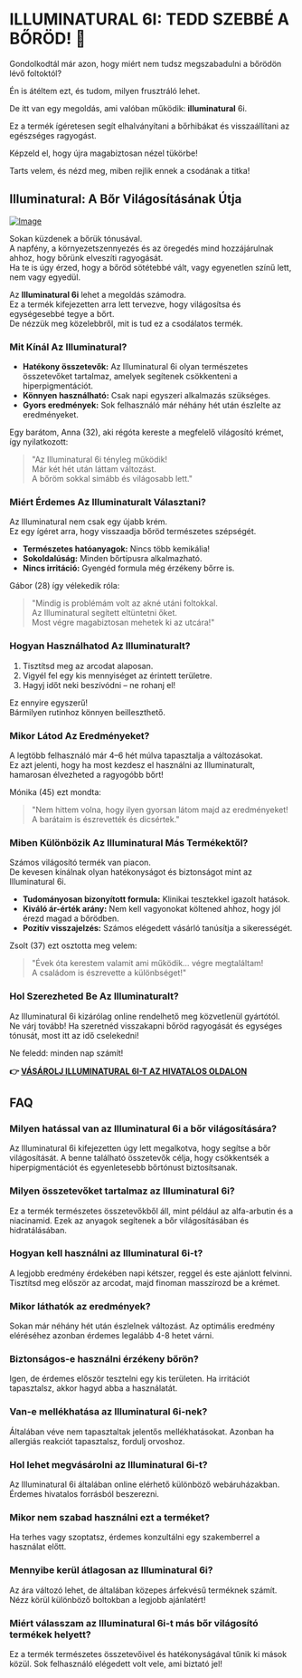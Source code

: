 # ILLUMINATURAL 6I: TEDD SZEBBÉ A BŐRÖD! 💖

Gondolkodtál már azon, hogy miért nem tudsz megszabadulni a bőrödön lévő foltoktól? 

Én is átéltem ezt, és tudom, milyen frusztráló lehet. 

De itt van egy megoldás, ami valóban működik: **illuminatural** 6i. 

Ez a termék ígéretesen segít elhalványítani a bőrhibákat és visszaállítani az egészséges ragyogást. 

Képzeld el, hogy újra magabiztosan nézel tükörbe! 

Tarts velem, és nézd meg, miben rejlik ennek a csodának a titka!

## Illuminatural: A Bőr Világosításának Útja

[![Image](https://www2.sellhealth.com/113/illuminatural6i_icon001_600x600.jpg)](https://gchaffi.com/anCEXFyr)

Sokan küzdenek a bőrük tónusával.  
A napfény, a környezetszennyezés és az öregedés mind hozzájárulnak ahhoz, hogy bőrünk elveszíti ragyogását.  
Ha te is úgy érzed, hogy a bőröd sötétebbé vált, vagy egyenetlen színű lett, nem vagy egyedül.

Az **Illuminatural 6i** lehet a megoldás számodra.  
Ez a termék kifejezetten arra lett tervezve, hogy világosítsa és egységesebbé tegye a bőrt.  
De nézzük meg közelebbről, mit is tud ez a csodálatos termék.

### Mit Kínál Az Illuminatural?

- **Hatékony összetevők:** Az Illuminatural 6i olyan természetes összetevőket tartalmaz, amelyek segítenek csökkenteni a hiperpigmentációt.
- **Könnyen használható:** Csak napi egyszeri alkalmazás szükséges.
- **Gyors eredmények:** Sok felhasználó már néhány hét után észlelte az eredményeket.

Egy barátom, Anna (32), aki régóta kereste a megfelelő világosító krémet, így nyilatkozott:

> "Az Illuminatural 6i tényleg működik!  
> Már két hét után láttam változást.  
> A bőröm sokkal simább és világosabb lett."

### Miért Érdemes Az Illuminaturalt Választani?

Az Illuminatural nem csak egy újabb krém.  
Ez egy ígéret arra, hogy visszaadja bőröd természetes szépségét.

- **Természetes hatóanyagok:** Nincs több kemikália! 
- **Sokoldalúság:** Minden bőrtípusra alkalmazható.
- **Nincs irritáció:** Gyengéd formula még érzékeny bőrre is.

Gábor (28) így vélekedik róla:

> "Mindig is problémám volt az akné utáni foltokkal.  
> Az Illuminatural segített eltüntetni őket.  
> Most végre magabiztosan mehetek ki az utcára!"

### Hogyan Használhatod Az Illuminaturalt?

1. Tisztítsd meg az arcodat alaposan.
2. Vigyél fel egy kis mennyiséget az érintett területre.
3. Hagyj időt neki beszívódni – ne rohanj el!

Ez ennyire egyszerű!  
Bármilyen rutinhoz könnyen beilleszthető.

### Mikor Látod Az Eredményeket?

A legtöbb felhasználó már 4–6 hét múlva tapasztalja a változásokat.  
Ez azt jelenti, hogy ha most kezdesz el használni az Illuminaturalt, hamarosan élvezheted a ragyogóbb bőrt!

Mónika (45) ezt mondta:

> "Nem hittem volna, hogy ilyen gyorsan látom majd az eredményeket!  
> A barátaim is észrevették és dicsértek."

### Miben Különbözik Az Illuminatural Más Termékektől?

Számos világosító termék van piacon.  
De kevesen kínálnak olyan hatékonyságot és biztonságot mint az Illuminatural 6i.

- **Tudományosan bizonyított formula:** Klinikai tesztekkel igazolt hatások.
- **Kiváló ár-érték arány:** Nem kell vagyonokat költened ahhoz, hogy jól érezd magad a bőrödben.
- **Pozitív visszajelzés:** Számos elégedett vásárló tanúsítja a sikerességét.

Zsolt (37) ezt osztotta meg velem:

> "Évek óta kerestem valamit ami működik… végre megtaláltam!  
> A családom is észrevette a különbséget!"

### Hol Szerezheted Be Az Illuminaturalt?

Az Illuminatural 6i kizárólag online rendelhető meg közvetlenül gyártótól.   
Ne várj tovább! Ha szeretnéd visszakapni bőröd ragyogását és egységes tónusát, most itt az idő cselekedni!

Ne feledd: minden nap számít!



**👉 [VÁSÁROLJ ILLUMINATURAL 6I-T AZ HIVATALOS OLDALON](https://gchaffi.com/anCEXFyr)**

## FAQ

### Milyen hatással van az Illuminatural 6i a bőr világosítására?

Az Illuminatural 6i kifejezetten úgy lett megalkotva, hogy segítse a bőr világosítását. A benne található összetevők célja, hogy csökkentsék a hiperpigmentációt és egyenletesebb bőrtónust biztosítsanak.

### Milyen összetevőket tartalmaz az Illuminatural 6i?

Ez a termék természetes összetevőkből áll, mint például az alfa-arbutin és a niacinamid. Ezek az anyagok segítenek a bőr világosításában és hidratálásában.

### Hogyan kell használni az Illuminatural 6i-t?

A legjobb eredmény érdekében napi kétszer, reggel és este ajánlott felvinni. Tisztítsd meg először az arcodat, majd finoman masszírozd be a krémet.

### Mikor láthatók az eredmények?

Sokan már néhány hét után észlelnek változást. Az optimális eredmény eléréséhez azonban érdemes legalább 4-8 hetet várni.

### Biztonságos-e használni érzékeny bőrön?

Igen, de érdemes először tesztelni egy kis területen. Ha irritációt tapasztalsz, akkor hagyd abba a használatát.

### Van-e mellékhatása az Illuminatural 6i-nek?

Általában véve nem tapasztaltak jelentős mellékhatásokat. Azonban ha allergiás reakciót tapasztalsz, fordulj orvoshoz.

### Hol lehet megvásárolni az Illuminatural 6i-t?

Az Illuminatural 6i általában online elérhető különböző webáruházakban. Érdemes hivatalos forrásból beszerezni.

### Mikor nem szabad használni ezt a terméket?

Ha terhes vagy szoptatsz, érdemes konzultálni egy szakemberrel a használat előtt.

### Mennyibe kerül átlagosan az Illuminatural 6i?

Az ára változó lehet, de általában közepes árfekvésű terméknek számít. Nézz körül különböző boltokban a legjobb ajánlatért!

### Miért válasszam az Illuminatural 6i-t más bőr világosító termékek helyett? 

Ez a termék természetes összetevőivel és hatékonyságával tűnik ki mások közül. Sok felhasználó elégedett volt vele, ami biztató jel!